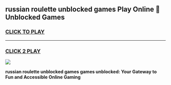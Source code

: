 
## russian roulette unblocked games Play Online 👋 Unblocked Games
<h3>
<a href="https://premium.freeplayer.one?title=russian_roulette_unblocked_games&ref=19F">CLICK TO PLAY</a></h3>
<hr>

<h3>
<a href="https://premium.freeplayer.one?title=russian_roulette_unblocked_games&ref=19F">CLICK 2 PLAY</a>
  
</h3>

<a href="https://premium.freeplayer.one?title=russian_roulette_unblocked_games&ref=19F"><img src="https://clearcache.store/games.png"></a>


**russian roulette unblocked games games unblocked: Your Gateway to Fun and Accessible Online Gaming**
